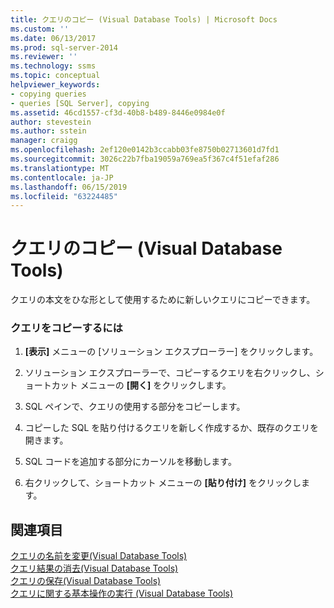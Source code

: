 ```yaml
---
title: クエリのコピー (Visual Database Tools) | Microsoft Docs
ms.custom: ''
ms.date: 06/13/2017
ms.prod: sql-server-2014
ms.reviewer: ''
ms.technology: ssms
ms.topic: conceptual
helpviewer_keywords:
- copying queries
- queries [SQL Server], copying
ms.assetid: 46cd1557-cf3d-40b8-b489-8446e0984e0f
author: stevestein
ms.author: sstein
manager: craigg
ms.openlocfilehash: 2ef120e0142b3ccabb03fe8750b02713601d7fd1
ms.sourcegitcommit: 3026c22b7fba19059a769ea5f367c4f51efaf286
ms.translationtype: MT
ms.contentlocale: ja-JP
ms.lasthandoff: 06/15/2019
ms.locfileid: "63224485"
---
```

# <a name="copy-queries-visual-database-tools"></a>クエリのコピー (Visual Database Tools)
  クエリの本文をひな形として使用するために新しいクエリにコピーできます。  
  
### <a name="to-copy-a-query"></a>クエリをコピーするには  
  
1.  **[表示]** メニューの [ソリューション エクスプローラー] をクリックします。  
  
2.  ソリューション エクスプローラーで、コピーするクエリを右クリックし、ショートカット メニューの **[開く]** をクリックします。  
  
3.  SQL ペインで、クエリの使用する部分をコピーします。  
  
4.  コピーした SQL を貼り付けるクエリを新しく作成するか、既存のクエリを開きます。  
  
5.  SQL コードを追加する部分にカーソルを移動します。  
  
6.  右クリックして、ショートカット メニューの **[貼り付け]** をクリックします。  
  
## <a name="see-also"></a>関連項目  
 [クエリの名前を変更&#40;Visual Database Tools&#41;](visual-database-tools.md)   
 [クエリ結果の消去&#40;Visual Database Tools&#41;](clear-query-results-visual-database-tools.md)   
 [クエリの保存&#40;Visual Database Tools&#41;](save-queries-visual-database-tools.md)   
 [クエリに関する基本操作の実行 (Visual Database Tools)](perform-basic-operations-with-queries-visual-database-tools.md)  
  
  

